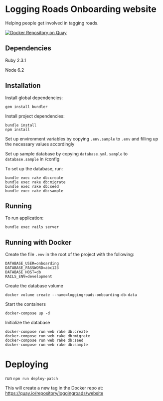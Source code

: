 # Logging Roads Onboarding website
Helping people get involved in tagging roads.

[![Docker Repository on Quay](https://quay.io/repository/loggingroads/website/status "Docker Repository on Quay")](https://quay.io/repository/loggingroads/website)

## Dependencies

Ruby 2.3.1

Node 6.2

## Installation

Install global dependencies:

    gem install bundler

Install project dependencies:

    bundle install
    npm install

Set up environment variables by copying `.env.sample` to `.env` and filling up the necessary values accordingly

Set up sample database by copying `database.yml.sample` to `database.sample` in /config

To set up the database, run:

    bundle exec rake db:create
    bundle exec rake db:migrate
    bundle exec rake db:seed
    bundle exec rake db:sample

## Running

To run application:

    bundle exec rails server

## Running with Docker

Create the file `.env` in the root of the project with the following:
    
    DATABASE_USER=onboarding
    DATABASE_PASSWORD=abc123
    DATABASE_HOST=db
    RAILS_ENV=development

Create the database volume

    docker volume create --name=loggingroads-onboarding-db-data

Start the containers

    docker-compose up -d

Initialize the database

    docker-compose run web rake db:create
    docker-compose run web rake db:migrate
    docker-compose run web rake db:seed
    docker-compose run web rake db:sample


# Deploying

run `npm run deploy-patch`

This will create a new tag in the Docker repo at: https://quay.io/repository/loggingroads/website
